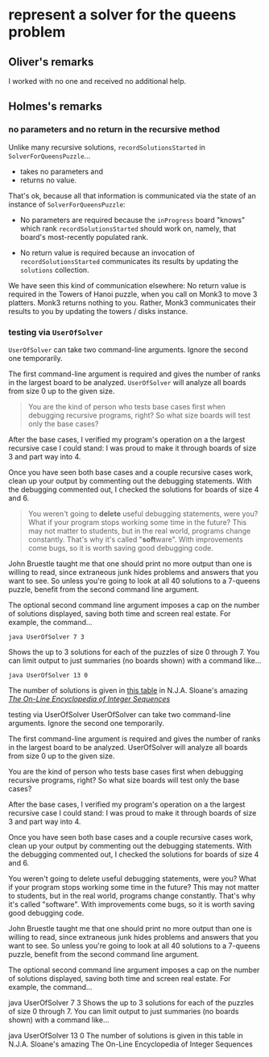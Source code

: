 # represent a solver for the queens problem

## Oliver's remarks

I worked with no one and received no additional help.

## Holmes's remarks

### no parameters and no return in the recursive method
Unlike many recursive solutions, `recordSolutionsStarted` in `SolverForQueensPuzzle`...

* takes no parameters and 
* returns no value.

That's ok, because all that information is communicated via
the state of an instance of `SolverForQueensPuzzle`:

* No parameters are required because
the `inProgress` board "knows" which rank `recordSolutionsStarted` 
should work on, namely, that board's most-recently populated rank.

* No return value is required  because 
an invocation of `recordSolutionsStarted` communicates its results
by updating the `solutions` collection.

We have seen this kind of communication elsewhere: 
No return value is required 
in the Towers of Hanoi puzzle, when you call on  Monk3 to 
move 3 platters. Monk3 returns nothing to you. Rather,
Monk3 communicates their results to you by updating
the towers / disks instance.

<!--- (is this a comment in GFM? Does it need 3 hyphens?)
* No parameters are required
when handing in papers. That is, you pass no parameter information
to the next person in the file of seats. 
Rather, the file instance that you share holds the information
of who is next. Looking at that file
tells a person whether they are the base case.
--->


### testing via `UserOfSolver`

`UserOfSolver` can take two command-line arguments.
Ignore the second one temporarily. 

The first command-line argument is required and gives the
number of ranks in the largest board to be analyzed.
`UserOfSolver` will analyze all boards from size 0 up to
the given size.

>You are the kind of person who tests base cases first
when debugging recursive programs, right?
So what size boards will test only the base cases?

After the base cases, I verified my program's operation on a the 
largest recursive case I could stand: I was proud to make
it through boards of size 3 and part way into 4.

Once you have seen both base cases and a couple recursive cases work,
clean up your output by commenting out the debugging statements.
With the debugging commented out, I checked the solutions for 
boards of size 4 and 6.

>You weren't going to **delete** useful debugging
statements, were you? What if your program stops working some time
in the future? This may not matter to students, but in the
real world, programs change constantly. That's why it's called
"**soft**ware". With improvements come bugs,
so it is worth saving good debugging code.

John Bruestle taught me that one should print no more output
than one is willing to read, since extraneous junk hides
problems and answers that you want to see.
So unless you're going to look at all 40 solutions to a
7-queens puzzle, benefit from the second command line argument.

The optional second command line argument imposes a cap on the 
number of solutions displayed, saving both time and
screen real estate.
For example, the command...
```
java UserOfSolver 7 3
```
Shows the up to 3 solutions for each of the puzzles of size
0 through 7.
You can limit output to just summaries (no boards shown)
with a command like...
```
java UserOfSolver 13 0
```

The number of solutions is given in
[this table](https://oeis.org/A000170/b000170.txt )
in N.J.A. Sloane's amazing
[*The On-Line Encyclopedia of Integer Sequences*](https://oeis.org)


testing via UserOfSolver
UserOfSolver can take two command-line arguments. Ignore the second one temporarily.

The first command-line argument is required and gives the number of ranks in the largest board to be analyzed. UserOfSolver will analyze all boards from size 0 up to the given size.

You are the kind of person who tests base cases first when debugging recursive programs, right? So what size boards will test only the base cases?

After the base cases, I verified my program's operation on a the largest recursive case I could stand: I was proud to make it through boards of size 3 and part way into 4.

Once you have seen both base cases and a couple recursive cases work, clean up your output by commenting out the debugging statements. With the debugging commented out, I checked the solutions for boards of size 4 and 6.

You weren't going to delete useful debugging statements, were you? What if your program stops working some time in the future? This may not matter to students, but in the real world, programs change constantly. That's why it's called "software". With improvements come bugs, so it is worth saving good debugging code.

John Bruestle taught me that one should print no more output than one is willing to read, since extraneous junk hides problems and answers that you want to see. So unless you're going to look at all 40 solutions to a 7-queens puzzle, benefit from the second command line argument.

The optional second command line argument imposes a cap on the number of solutions displayed, saving both time and screen real estate. For example, the command...

java UserOfSolver 7 3
Shows the up to 3 solutions for each of the puzzles of size 0 through 7. You can limit output to just summaries (no boards shown) with a command like...

java UserOfSolver 13 0
The number of solutions is given in this table in N.J.A. Sloane's amazing The On-Line Encyclopedia of Integer Sequences


